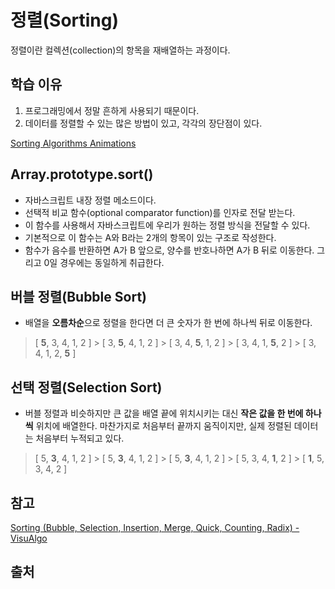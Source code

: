 # 정렬(Sorting)

정렬이란 컬렉션(collection)의 항목을 재배열하는 과정이다.

## 학습 이유

1. 프로그래밍에서 정말 흔하게 사용되기 때문이다.
2. 데이터를 정렬할 수 있는 많은 방법이 있고, 각각의 장단점이 있다.

[Sorting Algorithms Animations](https://www.toptal.com/developers/sorting-algorithms)

## **Array.prototype.sort()**

- 자바스크립트 내장 정렬 메소드이다.
- 선택적 비교 함수(optional comparator function)를 인자로 전달 받는다.
- 이 함수를 사용해서 자바스크립트에 우리가 원하는 정렬 방식을 전달할 수 있다.
- 기본적으로 이 함수는 A와 B라는 2개의 항목이 있는 구조로 작성한다.
- 함수가 음수를 반환하면 A가 B 앞으로, 양수를 반호나하면 A가 B 뒤로 이동한다. 그리고 0일 경우에는 동일하게 취급한다.

## 버블 정렬(Bubble Sort)

- 배열을 **오름차순**으로 정렬을 한다면 더 큰 숫자가 한 번에 하나씩 뒤로 이동한다.

> [ **5**, 3, 4, 1, 2 ] > [ 3, **5**, 4, 1, 2 ] > [ 3, 4, **5**, 1, 2 ] > [ 3, 4, 1, **5**, 2 ] > [ 3, 4, 1, 2, **5** ]

## 선택 정렬(Selection Sort)

- 버블 정렬과 비슷하지만 큰 값을 배열 끝에 위치시키는 대신 **작은 값을 한 번에 하나씩** 위치에 배열한다. 마찬가지로 처음부터 끝까지 움직이지만, 실제 정렬된 데이터는 처음부터 누적되고 있다.

> [ 5, **3**, 4, 1, 2 ] > [ 5, **3**, 4, 1, 2 ] > [ 5, **3**, 4, 1, 2 ] > [ 5, 3, 4, **1**, 2 ] > [ **1**, 5, 3, 4, 2 ]

## 참고

[Sorting (Bubble, Selection, Insertion, Merge, Quick, Counting, Radix) - VisuAlgo](https://visualgo.net/en/sorting)

## 출처
